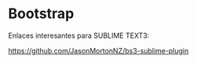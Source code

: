 # Bootstrap

Enlaces interesantes para SUBLIME TEXT3:


https://github.com/JasonMortonNZ/bs3-sublime-plugin
